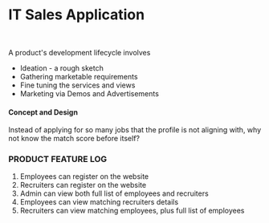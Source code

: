 <html>
  <head>
    <h1>
      IT Sales Application
    </h1>
    <br/>
  </head>
  <body>
    
  <div align=left>
     <p>
    A product's development lifecycle involves <br/>
       <ul>
         <li>
           Ideation - a rough sketch
         </li>
         <li>
           Gathering marketable requirements
         </li>
         <li>
           Fine tuning the services and views
         </li>
         <li>
           Marketing via Demos and Advertisements
         </li>
       </ul> 
  </p>
    <p>
       <h4>Concept and Design</h4>
          Instead of applying for so many jobs that the profile is not aligning with, why not know the match score before itself?
  </p>
    
  <span>
    <h3> PRODUCT FEATURE LOG </h3>
    <ol>
      <li>
        Employees can register on the website
      </li>
      <li>
        Recruiters can register on the website
      </li>
      <li>
        Admin can view both full list of employees and recruiters
      </li>
      <li>
        Employees can view matching recruiters details
      </li>
      <li>
        Recruiters can view matching employees, plus full list of employees
      </li>
    </ol>
  </span>
  </div>
  </body>
</html>

